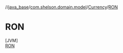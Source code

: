 //[java_base](../../../../index.md)/[com.shelson.domain.model](../../index.md)/[Currency](../index.md)/[RON](index.md)

# RON

[JVM]\
[RON](index.md)
